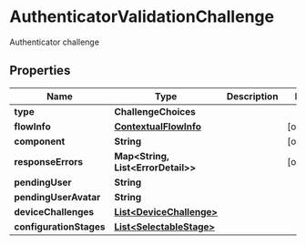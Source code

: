 

# AuthenticatorValidationChallenge

Authenticator challenge

## Properties

| Name | Type | Description | Notes |
|------------ | ------------- | ------------- | -------------|
|**type** | **ChallengeChoices** |  |  |
|**flowInfo** | [**ContextualFlowInfo**](ContextualFlowInfo.md) |  |  [optional] |
|**component** | **String** |  |  [optional] |
|**responseErrors** | **Map&lt;String, List&lt;ErrorDetail&gt;&gt;** |  |  [optional] |
|**pendingUser** | **String** |  |  |
|**pendingUserAvatar** | **String** |  |  |
|**deviceChallenges** | [**List&lt;DeviceChallenge&gt;**](DeviceChallenge.md) |  |  |
|**configurationStages** | [**List&lt;SelectableStage&gt;**](SelectableStage.md) |  |  |



